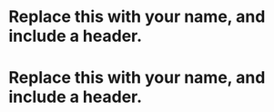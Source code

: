 # Replace this with your name, and include a header.
# Replace this with your name, and include a header.
